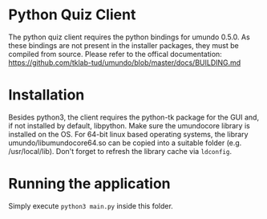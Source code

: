 # Python Quiz Client
The python quiz client requires the python bindings for umundo 0.5.0. As these bindings are not present in the installer packages, they must be compiled from source. Please refer to the offical documentation: https://github.com/tklab-tud/umundo/blob/master/docs/BUILDING.md

# Installation
Besides python3, the client requires the python-tk package for the GUI and, if not installed by default, libpython.
Make sure the umundocore library is installed on the OS. For 64-bit linux based operating systems, the library umundo/libumundocore64.so can be copied into a suitable folder (e.g. /usr/local/lib). Don't forget to refresh the library cache via `ldconfig`.

# Running the application
Simply execute `python3 main.py` inside this folder.
